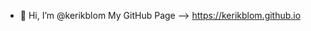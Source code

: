 - 👋 Hi, I’m @kerikblom
  My GitHub Page --> https://kerikblom.github.io

<!---
kerikblom/kerikblom is a ✨ special ✨ repository because its `README.md` (this file) appears on your GitHub profile.
You can click the Preview link to take a look at your changes.
--->
